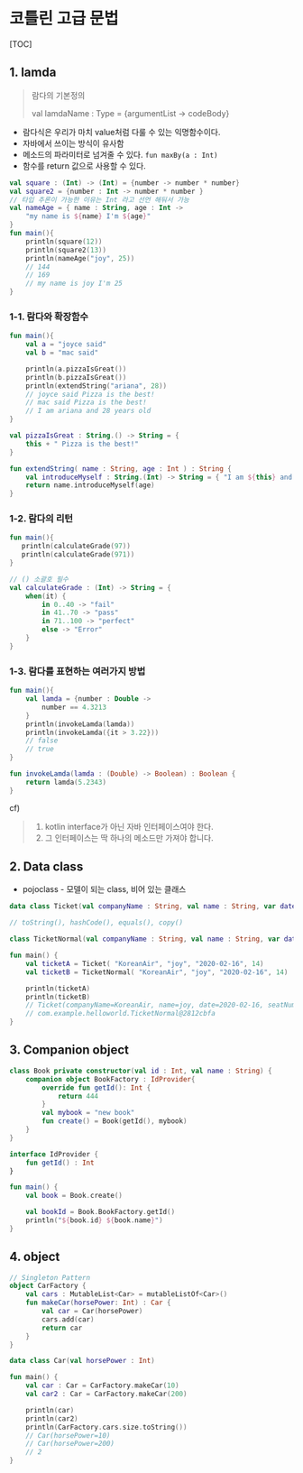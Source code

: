 # 코틀린 고급 문법

[TOC]



## 1. lamda

>람다의 기본정의
>
>val lamdaName : Type = {argumentList -> codeBody}

- 람다식은 우리가 마치 value처럼 다룰 수 있는 익명함수이다.
- 자바에서 쓰이는 방식이 유사함
- 메소드의 파라미터로 넘겨줄 수 있다. `fun maxBy(a : Int)`
- 함수를 return 값으로 사용할 수 있다.

```kotlin
val square : (Int) -> (Int) = {number -> number * number}
val square2 = {number : Int -> number * number }
// 타입 추론이 가능한 이유는 Int 라고 선언 해둬서 가능
val nameAge = { name : String, age : Int ->
    "my name is ${name} I'm ${age}"
}
fun main(){
    println(square(12))
    println(square2(13))
    println(nameAge("joy", 25))
    // 144
    // 169
    // my name is joy I'm 25
}
```



### 1-1. 람다와 확장함수

```kotlin
fun main(){
    val a = "joyce said"
    val b = "mac said"

    println(a.pizzaIsGreat())
    println(b.pizzaIsGreat())
    println(extendString("ariana", 28))
    // joyce said Pizza is the best!
    // mac said Pizza is the best!
    // I am ariana and 28 years old
}

val pizzaIsGreat : String.() -> String = {
    this + " Pizza is the best!"
}

fun extendString( name : String, age : Int ) : String {
    val introduceMyself : String.(Int) -> String = { "I am ${this} and ${it} years old"}
    return name.introduceMyself(age)
}
```



### 1-2. 람다의 리턴

```kotlin
fun main(){
   println(calculateGrade(97))
   println(calculateGrade(971))
}

// () 소괄호 필수
val calculateGrade : (Int) -> String = {
    when(it) {
        in 0..40 -> "fail"
        in 41..70 -> "pass"
        in 71..100 -> "perfect"
        else -> "Error"
    }
}
```



### 1-3. 람다를 표현하는 여러가지 방법

```kotlin
fun main(){
    val lamda = {number : Double ->
        number == 4.3213
    }
    println(invokeLamda(lamda))
    println(invokeLamda({it > 3.22}))
    // false
    // true
}

fun invokeLamda(lamda : (Double) -> Boolean) : Boolean {
    return lamda(5.2343)
}
```



cf) 

>1. kotlin interface가 아닌 자바 인터페이스여야 한다.
>2. 그 인터페이스는 딱 하나의 메소드만 가져야 합니다.



## 2. Data class

- pojoclass - 모델이 되는 class, 비어 있는 클래스

```kotlin
data class Ticket(val companyName : String, val name : String, var date : String, var seatNumber : Int)

// toString(), hashCode(), equals(), copy()

class TicketNormal(val companyName : String, val name : String, var date : String, var seatNumber : Int)

fun main() {
    val ticketA = Ticket( "KoreanAir", "joy", "2020-02-16", 14)
    val ticketB = TicketNormal( "KoreanAir", "joy", "2020-02-16", 14)

    println(ticketA)
    println(ticketB)
    // Ticket(companyName=KoreanAir, name=joy, date=2020-02-16, seatNumber=14)
    // com.example.helloworld.TicketNormal@2812cbfa
}
```



## 3. Companion object

```kotlin
class Book private constructor(val id : Int, val name : String) {
    companion object BookFactory : IdProvider{
        override fun getId(): Int {
            return 444
        }
        val mybook = "new book"
        fun create() = Book(getId(), mybook)
    }
}

interface IdProvider {
    fun getId() : Int
}

fun main() {
    val book = Book.create()

    val bookId = Book.BookFactory.getId()
    println("${book.id} ${book.name}")
}
```



## 4. object

```kotlin
// Singleton Pattern
object CarFactory {
    val cars : MutableList<Car> = mutableListOf<Car>()
    fun makeCar(horsePower: Int) : Car {
        val car = Car(horsePower)
        cars.add(car)
        return car
    }
}

data class Car(val horsePower : Int)

fun main() {
    val car : Car = CarFactory.makeCar(10)
    val car2 : Car = CarFactory.makeCar(200)

    println(car)
    println(car2)
    println(CarFactory.cars.size.toString())
    // Car(horsePower=10)
    // Car(horsePower=200)
    // 2
}
```
